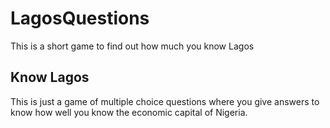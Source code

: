 # LagosQuestions
This is a short game to find out how much you know Lagos

## Know Lagos

This is just  a game of multiple choice questions where you give answers to know how well you know the economic capital of Nigeria.
